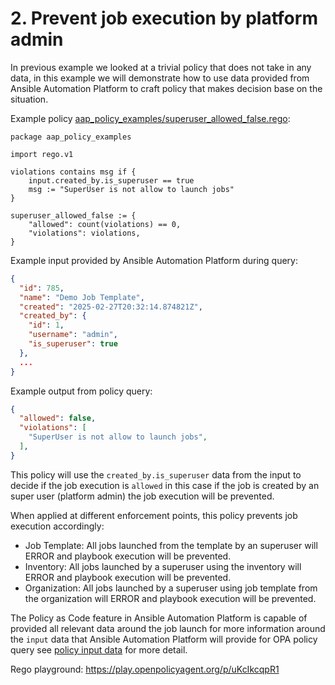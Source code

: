 # 2. Prevent job execution by platform admin

In previous example we looked at a trivial policy that does not take in any data, in this example we will demonstrate how to use data provided from Ansible Automation Platform to craft policy that makes decision base on the situation.


Example policy [aap_policy_examples/superuser_allowed_false.rego](aap_policy_examples/superuser_allowed_false.rego):

```rego
package aap_policy_examples

import rego.v1

violations contains msg if {
	input.created_by.is_superuser == true
	msg := "SuperUser is not allow to launch jobs"
}

superuser_allowed_false := {
	"allowed": count(violations) == 0,
	"violations": violations,
}
```

Example input provided by Ansible Automation Platform during query:

```json
{
  "id": 785,
  "name": "Demo Job Template",
  "created": "2025-02-27T20:32:14.874821Z",
  "created_by": {
    "id": 1,
    "username": "admin",
    "is_superuser": true
  },
  ...
}
```

Example output from policy query:

```json
{
  "allowed": false,
  "violations": [
    "SuperUser is not allow to launch jobs",
  ],
}
```

This policy will use the `created_by.is_superuser` data from the input to decide if the job execution is `allowed` in this case if the job is created by an super user (platform admin) the job execution will be prevented.

When applied at different enforcement points, this policy prevents job execution accordingly:

- Job Template: All jobs launched from the template by an superuser will ERROR and playbook execution will be prevented.
- Inventory: All jobs launched by a superuser using the inventory will ERROR and playbook execution will be prevented.
- Organization: All jobs launched by a superuser using job template from the organization will ERROR and playbook execution will be prevented.

The Policy as Code feature in Ansible Automation Platform is capable of provided all relevant data around the job launch for more information around the `input` data that Ansible Automation Platform will provide for OPA policy query see [policy input data](POLICY_OUTPUT_DATA.md) for more detail.

Rego playground: https://play.openpolicyagent.org/p/uKcIkcqpR1
